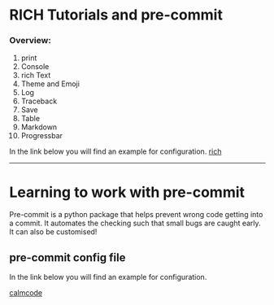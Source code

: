 # RICH Tutorials and pre-commit

### Overview:

1. print
2. Console
3. rich Text
4. Theme and Emoji
5. Log
6. Traceback
7. Save
8. Table
9. Markdown
10. Progressbar

In the link below you will find an example for configuration.
[rich](https://github.com/Textualize/rich)

<hr>

# Learning to work with pre-commit

<p>Pre-commit is a python package that helps prevent wrong code getting into a commit. It automates the checking such that small bugs are caught early. It can also be customised!

## pre-commit config file

In the link below you will find an example for configuration.

[calmcode](https://calmcode.io/pre-commit/the-problem.html)
